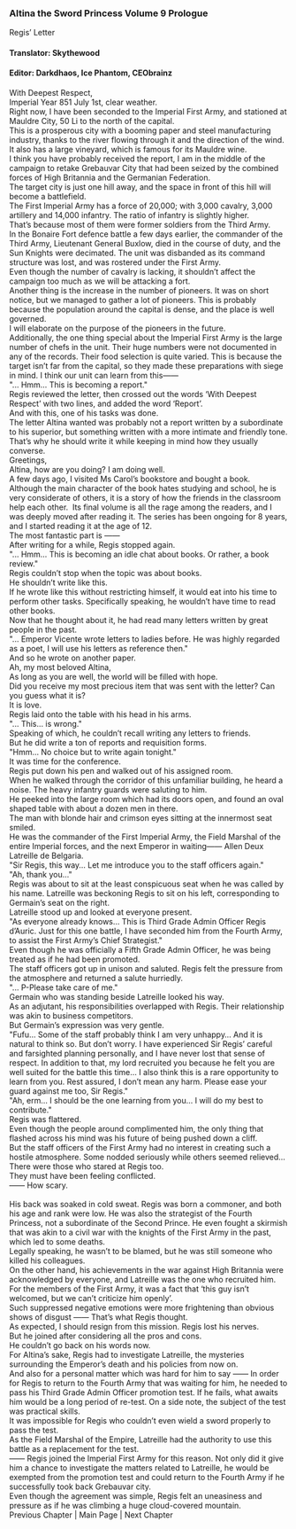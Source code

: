 ### Altina the Sword Princess Volume 9 Prologue<br/>
Regis’ Letter <br/>
#### Translator: Skythewood<br/>
#### Editor: Darkdhaos, Ice Phantom, CEObrainz<br/>
With Deepest Respect,<br/>
Imperial Year 851 July 1st, clear weather.<br/>
Right now, I have been seconded to the Imperial First Army, and stationed at Mauldre City, 50 Li to the north of the capital.<br/>
This is a prosperous city with a booming paper and steel manufacturing industry, thanks to the river flowing through it and the direction of the wind. It also has a large vineyard, which is famous for its Mauldre wine.<br/>
I think you have probably received the report, I am in the middle of the campaign to retake Grebauvar City that had been seized by the combined forces of High Britannia and the Germanian Federation.<br/>
The target city is just one hill away, and the space in front of this hill will become a battlefield. <br/>
The First Imperial Army has a force of 20,000; with 3,000 cavalry, 3,000 artillery and 14,000 infantry. The ratio of infantry is slightly higher.<br/>
That’s because most of them were former soldiers from the Third Army.<br/>
In the Bonaire Fort defence battle a few days earlier, the commander of the Third Army, Lieutenant General Buxlow, died in the course of duty, and the Sun Knights were decimated. The unit was disbanded as its command structure was lost, and was rostered under the First Army.<br/>
Even though the number of cavalry is lacking, it shouldn’t affect the campaign too much as we will be attacking a fort.<br/>
Another thing is the increase in the number of pioneers. It was on short notice, but we managed to gather a lot of pioneers. This is probably because the population around the capital is dense, and the place is well governed.<br/>
I will elaborate on the purpose of the pioneers in the future.<br/>
Additionally, the one thing special about the Imperial First Army is the large number of chefs in the unit. Their huge numbers were not documented in any of the records. Their food selection is quite varied. This is because the target isn’t far from the capital, so they made these preparations with siege in mind. I think our unit can learn from this——<br/>
"... Hmm… This is becoming a report."<br/>
Regis reviewed the letter, then crossed out the words ‘With Deepest Respect’ with two lines, and added the word ‘Report’.<br/>
And with this, one of his tasks was done.<br/>
The letter Altina wanted was probably not a report written by a subordinate to his superior, but something written with a more intimate and friendly tone.<br/>
That’s why he should write it while keeping in mind how they usually converse.<br/>
Greetings,<br/>
Altina, how are you doing? I am doing well.<br/>
A few days ago, I visited Ms Carol’s bookstore and bought a book.<br/>
Although the main character of the book hates studying and school, he is very considerate of others, it is a story of how the friends in the classroom help each other.  Its final volume is all the rage among the readers, and I was deeply moved after reading it. The series has been ongoing for 8 years, and I started reading it at the age of 12.<br/>
The most fantastic part is ——<br/>
After writing for a while, Regis stopped again.<br/>
"... Hmm… This is becoming an idle chat about books. Or rather, a book review."<br/>
Regis couldn’t stop when the topic was about books.<br/>
He shouldn’t write like this.<br/>
If he wrote like this without restricting himself, it would eat into his time to perform other tasks. Specifically speaking, he wouldn’t have time to read other books.<br/>
Now that he thought about it, he had read many letters written by great people in the past.<br/>
"... Emperor Vicente wrote letters to ladies before. He was highly regarded as a poet, I will use his letters as reference then."<br/>
And so he wrote on another paper.<br/>
Ah, my most beloved Altina,<br/>
As long as you are well, the world will be filled with hope.<br/>
Did you receive my most precious item that was sent with the letter? Can you guess what it is?<br/>
It is love.<br/>
Regis laid onto the table with his head in his arms.<br/>
"... This… is wrong."<br/>
Speaking of which, he couldn’t recall writing any letters to friends.<br/>
But he did write a ton of reports and requisition forms.<br/>
"Hmm… No choice but to write again tonight."<br/>
It was time for the conference.<br/>
Regis put down his pen and walked out of his assigned room.<br/>
When he walked through the corridor of this unfamiliar building, he heard a noise. The heavy infantry guards were saluting to him.<br/>
He peeked into the large room which had its doors open, and found an oval shaped table with about a dozen men in there.<br/>
The man with blonde hair and crimson eyes sitting at the innermost seat smiled.<br/>
He was the commander of the First Imperial Army, the Field Marshal of the entire Imperial forces, and the next Emperor in waiting—— Allen Deux Latreille de Belgaria.<br/>
"Sir Regis, this way… Let me introduce you to the staff officers again."<br/>
"Ah, thank you…"<br/>
Regis was about to sit at the least conspicuous seat when he was called by his name. Latreille was beckoning Regis to sit on his left, corresponding to Germain’s seat on the right.<br/>
Latreille stood up and looked at everyone present.<br/>
"As everyone already knows… This is Third Grade Admin Officer Regis d’Auric. Just for this one battle, I have seconded him from the Fourth Army, to assist the First Army’s Chief Strategist."<br/>
Even though he was officially a Fifth Grade Admin Officer, he was being treated as if he had been promoted.<br/>
The staff officers got up in unison and saluted. Regis felt the pressure from the atmosphere and returned a salute hurriedly.<br/>
"... P-Please take care of me."<br/>
Germain who was standing beside Latreille looked his way.<br/>
As an adjutant, his responsibilities overlapped with Regis. Their relationship was akin to business competitors.<br/>
But Germain’s expression was very gentle.<br/>
"Fufu… Some of the staff probably think I am very unhappy… And it is natural to think so. But don’t worry. I have experienced Sir Regis’ careful and farsighted planning personally, and I have never lost that sense of respect. In addition to that, my lord recruited you because he felt you are well suited for the battle this time… I also think this is a rare opportunity to learn from you. Rest assured, I don’t mean any harm. Please ease your guard against me too, Sir Regis."<br/>
"Ah, erm… I should be the one learning from you… I will do my best to contribute."<br/>
Regis was flattered.<br/>
Even though the people around complimented him, the only thing that flashed across his mind was his future of being pushed down a cliff.<br/>
But the staff officers of the First Army had no interest in creating such a hostile atmosphere. Some nodded seriously while others seemed relieved…<br/>
There were those who stared at Regis too.<br/>
They must have been feeling conflicted.<br/>
—— How scary.<br/>
 <br/>
His back was soaked in cold sweat. Regis was born a commoner, and both his age and rank were low. He was also the strategist of the Fourth Princess, not a subordinate of the Second Prince. He even fought a skirmish that was akin to a civil war with the knights of the First Army in the past, which led to some deaths.<br/>
Legally speaking, he wasn’t to be blamed, but he was still someone who killed his colleagues.<br/>
On the other hand, his achievements in the war against High Britannia were acknowledged by everyone, and Latreille was the one who recruited him.<br/>
For the members of the First Army, it was a fact that ‘this guy isn’t welcomed, but we can’t criticize him openly’.<br/>
Such suppressed negative emotions were more frightening than obvious shows of disgust —— That’s what Regis thought.<br/>
As expected, I should resign from this mission. Regis lost his nerves.<br/>
But he joined after considering all the pros and cons.<br/>
He couldn’t go back on his words now.<br/>
For Altina’s sake, Regis had to investigate Latreille, the mysteries surrounding the Emperor’s death and his policies from now on.<br/>
And also for a personal matter which was hard for him to say —— In order for Regis to return to the Fourth Army that was waiting for him, he needed to pass his Third Grade Admin Officer promotion test. If he fails, what awaits him would be a long period of re-test. On a side note, the subject of the test was practical skills.<br/>
It was impossible for Regis who couldn’t even wield a sword properly to pass the test.<br/>
As the Field Marshal of the Empire, Latreille had the authority to use this battle as a replacement for the test.<br/>
—— Regis joined the Imperial First Army for this reason. Not only did it give him a chance to investigate the matters related to Latreille, he would be exempted from the promotion test and could return to the Fourth Army if he successfully took back Grebauvar city.<br/>
Even though the agreement was simple, Regis felt an uneasiness and pressure as if he was climbing a huge cloud-covered mountain.<br/>
Previous Chapter | Main Page | Next Chapter<br/>
